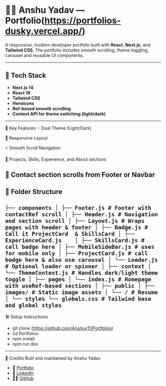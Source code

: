 # 🧑‍💻 Anshu Yadav — Portfolio(https://portfolios-dusky.vercel.app/)

A responsive, modern developer portfolio built with **React**, **Next.js**, and **Tailwind CSS**. The portfolio includes smooth scrolling, theme toggling, carousel and reusable UI components.

---

## 🚀 Tech Stack

- **Next.js 14**
- **React 18**
- **Tailwind CSS**
- **Heroicons**
- **Ref-based smooth scrolling**
- **Context API for theme switching (light/dark)**

---
📌 Key Features
💡 Dual Theme (Light/Dark)

📱 Responsive Layout

⚡ Smooth Scroll Navigation

💼 Projects, Skills, Experience, and About sections

🔗 Contact section scrolls from Footer or Navbar
---
## 📁 Folder Structure

`
├── components
│ ├── Footer.js # Footer with contactRef scroll
│ ├── Header.js # Navigation and section scroll
│ ├── Layout.js # Wraps pages with header & footer
│ ├── Badge.js # Call it ProjectCard  & SkillsCard
│ ├── ExperienceCard.js   
│ ├── SkillsCard.js # call badge here
│ ├── MobileSideBar.js # uses for mobile only
│ ├── ProjectCard.js # call badge here & also use carousel
│ └── Loader.js # Optional loader or spinner
│
├── context
│ └── ThemeContext.js # Handles dark/light theme toggle
│
├── pages
│ └── index.js # Homepage with useRef-based sections
│
├── public
│ ├──  images/ # Static image assets
│ └── / # Resume
│
└── styles
└── globals.css # Tailwind base and global styles
`
---


🛠 Setup Instructions
- git clone (https://github.com/Anshuy11/Portfolios)
- cd Portfolios
- npm install
- npm run dev
---

🙌 Credits
Built and maintained by Anshu Yadav
- 🔗 [Portfolio](https://portfolios-dusky.vercel.app/)
- 💼 [LinkedIn](https://www.linkedin.com/in/anshu-yadav-62444a1a0/)
- 🧑‍💻 [GitHub](https://github.com/Anshuy11)




